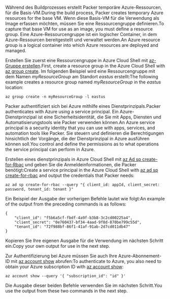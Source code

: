 <span data-ttu-id="c774e-101">Während des Buildprozesses erstellt Packer temporäre Azure-Ressourcen, für die Basis-VM.</span><span class="sxs-lookup"><span data-stu-id="c774e-101">During the build process, Packer creates temporary Azure resources for the base VM.</span></span> <span data-ttu-id="c774e-102">Wenn diese Basis-VM für die Verwendung als Image erfassen möchten, müssen Sie eine Ressourcengruppe definieren.</span><span class="sxs-lookup"><span data-stu-id="c774e-102">To capture that base VM for use as an image, you must define a resource group.</span></span> <span data-ttu-id="c774e-103">Eine Azure-Ressourcengruppe ist ein logischer Container, in dem Azure-Ressourcen bereitgestellt und verwaltet werden.</span><span class="sxs-lookup"><span data-stu-id="c774e-103">An Azure resource group is a logical container into which Azure resources are deployed and managed.</span></span>

<span data-ttu-id="c774e-104">Erstellen Sie zuerst eine Ressourcengruppe in Azure Cloud Shell mit [az-Gruppe erstellen](/cli/azure/group#az_group_create).</span><span class="sxs-lookup"><span data-stu-id="c774e-104">First, create a resource group in the Azure Cloud Shell with [az group create](/cli/azure/group#az_group_create).</span></span> <span data-ttu-id="c774e-105">Im folgenden Beispiel wird eine Ressourcengruppe mit dem Namen *myResourceGroup* am Standort *eastus* erstellt:</span><span class="sxs-lookup"><span data-stu-id="c774e-105">The following example creates a resource group named *myResourceGroup* in the *eastus* location:</span></span>

```azurecli
az group create -n myResourceGroup -l eastus
```

<span data-ttu-id="c774e-106">Packer authentifiziert sich bei Azure mithilfe eines Dienstprinzipals.</span><span class="sxs-lookup"><span data-stu-id="c774e-106">Packer authenticates with Azure using a service principal.</span></span> <span data-ttu-id="c774e-107">Ein Azure-Dienstprinzipal ist eine Sicherheitsidentität, die Sie mit Apps, Diensten und Automatisierungstools wie Packer verwenden können.</span><span class="sxs-lookup"><span data-stu-id="c774e-107">An Azure service principal is a security identity that you can use with apps, services, and automation tools like Packer.</span></span> <span data-ttu-id="c774e-108">Sie steuern und definieren die Berechtigungen hinsichtlich der Vorgänge, die der Dienstprinzipal in Azure ausführen können soll.</span><span class="sxs-lookup"><span data-stu-id="c774e-108">You control and define the permissions as to what operations the service principal can perform in Azure.</span></span>

<span data-ttu-id="c774e-109">Erstellen eines dienstprinzipals in Azure Cloud Shell mit [az Ad sp create-for-Rbac](/cli/azure/ad/sp#create-for-rbac) und geben Sie die Anmeldeinformationen, die Packer benötigt:</span><span class="sxs-lookup"><span data-stu-id="c774e-109">Create a service principal in the Azure Cloud Shell with [az ad sp create-for-rbac](/cli/azure/ad/sp#create-for-rbac) and output the credentials that Packer needs:</span></span>

```azurecli
az ad sp create-for-rbac --query "{ client_id: appId, client_secret: password, tenant_id: tenant }"
```

<span data-ttu-id="c774e-110">Ein Beispiel der Ausgabe der vorherigen Befehle lautet wie folgt:</span><span class="sxs-lookup"><span data-stu-id="c774e-110">An example of the output from the preceding commands is as follows:</span></span>

```azurecli
{
    "client_id": "f5b6a5cf-fbdf-4a9f-b3b8-3c2cd00225a4",
    "client_secret": "0e760437-bf34-4aad-9f8d-870be799c55d",
    "tenant_id": "72f988bf-86f1-41af-91ab-2d7cd011db47"
}
```

<span data-ttu-id="c774e-111">Kopieren Sie Ihre eigenen Ausgabe für die Verwendung im nächsten Schritt ein.</span><span class="sxs-lookup"><span data-stu-id="c774e-111">Copy your own output for use in the next step.</span></span>

<span data-ttu-id="c774e-112">Zur Authentifizierung bei Azure müssen Sie auch Ihre Azure-Abonnement-ID mit [az account show](/cli/azure/account#az_account_show) abrufen:</span><span class="sxs-lookup"><span data-stu-id="c774e-112">To authenticate to Azure, you also need to obtain your Azure subscription ID with [az account show](/cli/azure/account#az_account_show):</span></span>

```azurecli
az account show --query '{ "subscription_id": "id" }'
```

<span data-ttu-id="c774e-113">Die Ausgabe dieser beiden Befehle verwenden Sie im nächsten Schritt.</span><span class="sxs-lookup"><span data-stu-id="c774e-113">You use the output from these two commands in the next step.</span></span>